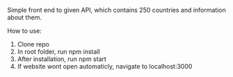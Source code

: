 Simple front end to given API, which contains 250 countries and information about them.

How to use:
1. Clone repo
2. In root folder, run npm install
3. After installation, run npm start
4. If website wont open automaticly, navigate to localhost:3000
